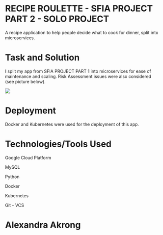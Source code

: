 <body>
<h1>RECIPE ROULETTE - SFIA PROJECT PART 2 - SOLO PROJECT</h1>
<p>A recipe application to help people decide what to cook for dinner, split into microservices.</p>

<h1>Task and Solution</h1>
<p>I split my app from SFIA PROJECT PART 1 into microservices for ease of maintenance and scaling. Risk Assessment issues were also considered (see picture below). </p>
<img src="https://imgur.com/BiZkoYH.png">

<h1>Deployment</h1>
<p>Docker and Kubernetes were used for the deployment of this app.</p>

<h1>Technologies/Tools Used</h1>
<p>Google Cloud Platform</p>
<p>MySQL</p>
<p>Python</p>
<p>Docker</p>
<p>Kubernetes</p>
<p>Git - VCS</p>

</body>
</html>

<h1>Alexandra Akrong</h1>
